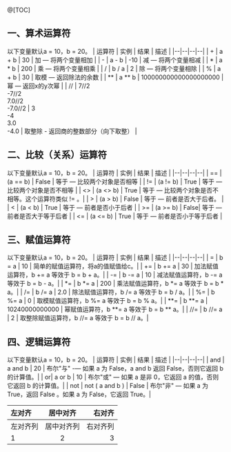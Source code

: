 @[TOC]
## 一、算术运算符
以下变量默认a = 10，b = 20。
| 运算符 | 实例 | 结果 |  描述 |
|--|--|--|--|
| + | a + b |  30  |  加 — 将两个变量相加 |
| - | a - b |  -10  |  减 — 将两个变量相减 |
| * | a * b |  200  |  乘 — 将两个变量相乘 |
| / | b / a |  2  |  除 — 将两个变量相除 |
| % | a + b |  30  |  取模 — 返回除法的余数 |
| ** | a ** b | 100000000000000000000  |  幂 — 返回x的y次幂 |
| // | 7//2<br>-7//2<br>7.0//2<br>-7.0//2 |  3<br>-4<br>3.0<br>-4.0  |  取整除 - 返回商的整数部分（向下取整） |
## 二、比较（关系）运算符
以下变量默认a = 10，b = 20。
| 运算符 | 实例 | 结果 |  描述 |
|--|--|--|--|
| == | (a == b) |  False  |  等于 — 比较两个对象是否相等 |
| != | (a != b) |  True |  等于 — 比较两个对象是否不相等 |
| <> | (a <> b) |  True |  等于 — 比较两个对象是否不相等。这个运算符类似 != 。|
| > | (a > b) |  False  |  等于 — 前者是否大于后者。 |
| < | (a < b) |  True |  等于 — 前者是否小于后者 |
| >= | (a >= b) |  False|  等于 — 前者是否大于等于后者 |
| <= | (a <= b) |  True |  等于 — 前者是否小于等于后者 |
## 三、赋值运算符
以下变量默认a = 10，b = 20。
| 运算符 | 实例 | 结果 |  描述 |
|--|--|--|--|
| = | b = a | 10 | 简单的赋值运算符，将a的值赋值给c。|
| += | b += a | 30 | 加法赋值运算符，b += a 等效于  b = b + a。|
| -= | b -= a | 10 | 减法赋值运算符，b -= a 等效于 b = b - a。|
| *= | b *= a | 200 |  乘法赋值运算符，b *= a 等效于 b = b * a。|
| /= | b /= a | 2.0 |  除法赋值运算符，b /= a 等效于 b = b / a。|
| %= | b %= a | 0 |  取模赋值运算符，b %= a 等效于 b = b % a。|
| **= | b **= a | 10240000000000 |  幂赋值运算符，b **= a 等效于 b = b ** a。|
| //= | b //= a | 2 |  	取整除赋值运算符，b //= a 等效于 b = b // a。|
## 四、逻辑运算符
以下变量默认a = 10，b = 20。
| 运算符 | 实例 | 结果 |  描述 |
|--|--|--|--|
| and | a and b | 20 | 布尔"与" -— 如果 a 为 False，a and b 返回 False，否则它返回 b 的计算值。|
| or| a or b | 10 | 布尔"或"	 —  如果 a 是非 0，它返回 a 的值，否则它返回 b 的计算值。|
| not | not ( a and b ) | False | 布尔"非" — 如果 a 为 True，返回 False 。如果 a 为 False，它返回 True。|


|左对齐|居中对齐|右对齐|
|:-    |:------:|-:|
|左对齐列|居中对齐列|右对齐列|
|1|2|3|
